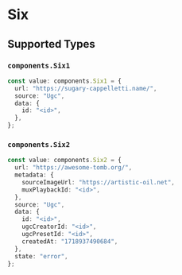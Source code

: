 # Six


## Supported Types

### `components.Six1`

```typescript
const value: components.Six1 = {
  url: "https://sugary-cappelletti.name/",
  source: "Ugc",
  data: {
    id: "<id>",
  },
};
```

### `components.Six2`

```typescript
const value: components.Six2 = {
  url: "https://awesome-tomb.org/",
  metadata: {
    sourceImageUrl: "https://artistic-oil.net",
    muxPlaybackId: "<id>",
  },
  source: "Ugc",
  data: {
    id: "<id>",
    ugcCreatorId: "<id>",
    ugcPresetId: "<id>",
    createdAt: "1718937490684",
  },
  state: "error",
};
```

